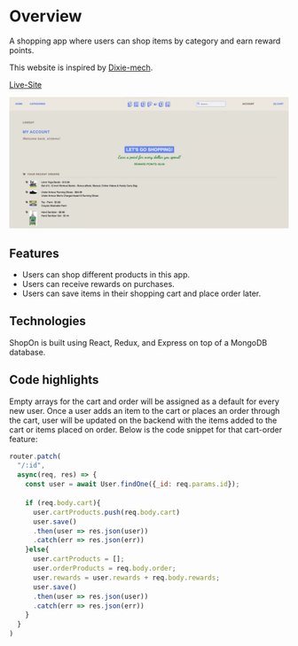# Overview

A shopping app where users can shop items by category and earn reward points.

This website is inspired by [Dixie-mech](https://dixiemech.com/).

[Live-Site](https://mysterious-harbor-46566.herokuapp.com/)

![ShopOn](https://github.com/sushilt553/shopOn/blob/master/frontend/src/images/shopon_page.png)

## Features
  * Users can shop different products in this app.
  * Users can receive rewards on purchases.
  * Users can save items in their shopping cart and place order later.

## Technologies
ShopOn is built using React, Redux, and Express on top of a MongoDB database.

## Code highlights
Empty arrays for the cart and order will be assigned as a default for every new user. Once a user adds an item to the cart or places an order through the cart, user will be updated on the backend with the items added to the cart or items placed on order. Below is the code snippet for that cart-order feature:
``` javascript
router.patch(
  "/:id",
  async(req, res) => {
    const user = await User.findOne({_id: req.params.id});

    if (req.body.cart){
      user.cartProducts.push(req.body.cart)
      user.save()
      .then(user => res.json(user))
      .catch(err => res.json(err))
    }else{
      user.cartProducts = [];
      user.orderProducts = req.body.order;
      user.rewards = user.rewards + req.body.rewards;
      user.save()
      .then(user => res.json(user))
      .catch(err => res.json(err))
    }
  } 
)
```
